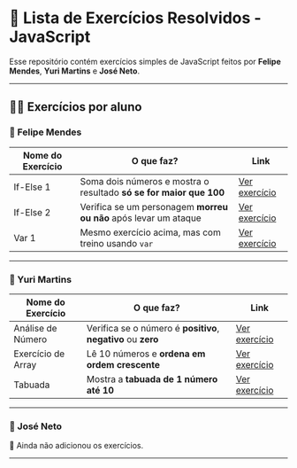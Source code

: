 # 📘 Lista de Exercícios Resolvidos - JavaScript

Esse repositório contém exercícios simples de JavaScript feitos por **Felipe Mendes**, **Yuri Martins** e **José Neto**.  

---

## 👨‍🏫 Exercícios por aluno

### 👦 Felipe Mendes

| Nome do Exercício | O que faz? | Link |
|-------------------|------------|------|
| If-Else 1 | Soma dois números e mostra o resultado **só se for maior que 100** | [Ver exercício](./exercicios/exercicio%20if-else%201.js) |
| If-Else 2 | Verifica se um personagem **morreu ou não** após levar um ataque | [Ver exercício](./exercicios/exercicio%20if-else%202.js) |
| Var 1 | Mesmo exercício acima, mas com treino usando `var` | [Ver exercício](./exercicios/exercicio%20var%201.js) |

---

### 👦 Yuri Martins

| Nome do Exercício | O que faz? | Link |
|-------------------|------------|------|
| Análise de Número | Verifica se o número é **positivo**, **negativo** ou **zero** | [Ver exercício](./exercicios/Análise%20de%20número.js) |
| Exercício de Array | Lê 10 números e **ordena em ordem crescente** | [Ver exercício](./exercicios/Exercício%20de%20Array.js) |
| Tabuada | Mostra a **tabuada de 1 número até 10** | [Ver exercício](./exercicios/Exercício%20de%20tabuada.js) |

---

### 👦 José Neto

🚧 Ainda não adicionou os exercícios.

---

